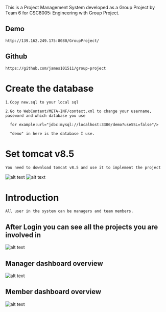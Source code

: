 This is a Project Management System developed as a Group Project by Team 6 for CSC8005: Engineering with Group Project.


## Demo
 	http://139.162.249.175:8080/GroupProject/
## Github
	https://github.com/james101511/group-project
Create the database
=====
	1.Copy new.sql to your local sql

	2.Go to WebContent/META-INF/context.xml to change your username, password and which database you use
		
	  for example:url="jdbc:mysql://localhost:3306/demo?useSSL=false"/> 
	
	  "demo" in here is the database I use.

Set tomcat v8.5
=====
	You need to download tomcat v8.5 and use it to implement the project
	
![alt text](https://github.com/james101511/group-project/blob/master/Screen%20Shot%202018-05-07%20at%203.57.53%20PM.png)
![alt text](https://github.com/james101511/group-project/blob/master/Screen%20Shot%202018-05-07%20at%203.56.49%20PM.png)
	

Introduction
=====
	All user in the system can be managers and team members.

	
## After Login you can see all the projects you are involved in
 ![alt text](https://github.com/james101511/group-project/blob/master/Screen%20Shot%202018-05-07%20at%203.31.31%20PM.png)
 
 ## Manager dashboard overview
 ![alt text](https://github.com/james101511/group-project/blob/master/Screen%20Shot%202018-05-07%20at%203.45.53%20PM.png)
 
## Member dashboard overview
 ![alt text](https://github.com/james101511/group-project/blob/master/Screen%20Shot%202018-05-07%20at%203.53.47%20PM.png)
 
 
